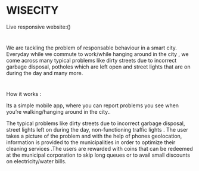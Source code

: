# WISECITY 

Live responsive website:()

#

We are tackling the problem of responsable behaviour in a smart city. Everyday while we commute to work/while hanging around in the city , we come across many typical problems like dirty streets due to incorrect garbage disposal, potholes which are left open and street lights that are on during the day and many more.



#

How it works :

Its a simple mobile app, where you can report problems you see when you’re walking/hanging around in the city..

The typical problems like dirty streets due to incorrect garbage disposal, street lights left on during the day, non-functioning traffic lights . The user takes a picture of the problem and with the help of phones geolocation, information is provided to the municipalities in order to optimize their cleaning services .The users are rewarded with coins that can be redeemed at the municipal corporation to skip long queues or to avail small discounts on electricity/water bills.


#

